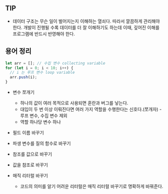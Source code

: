 ## TIP

- 데이터 구조는 무슨 일이 벌어지는지 이해하는 열쇠다. 따라서 깔끔하게 관리해야 한다. 개발이 진행될 수록 데이터를 더 잘 이해하기도 하는데 이때, 깊어진 이해를 프로그램에 반드시 반영해야 한다.

## 용어 정리

```javascript
let arr = []; // 수집 변수 collecting variable
for (let i = 0; i < 10; i++) {
  // i 는 루프 변수 loop variable
  arr.push(i);
}
```

- 변수 쪼개기

  - 하나의 값이 여러 목적으로 사용되면 혼란과 버그를 낳는다.
  - 대입이 두 번 이상 이뤄진다면 여러 가지 역할을 수행한다는 신호다.(쪼개자) - 루프 변수, 수집 변수 제외
  - 역할 하나당 변수 하나

- 필드 이름 바꾸기
- 파생 변수를 질의 함수로 바꾸기
- 참조를 값으로 바꾸기
- 값을 참조로 바꾸기
- 매직 리터럴 바꾸기
  - 코드의 의미를 알기 어려운 리터럴은 매직 리터럴 바꾸기로 명확하게 바꿔준다.

